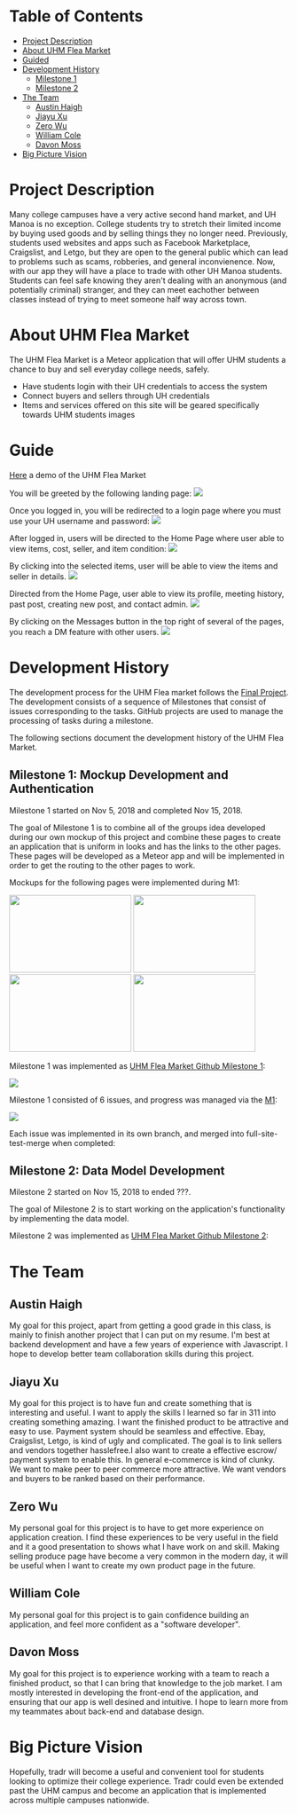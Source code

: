 # Table of Contents
* [Project Description](#project-description)
* [About UHM Flea Market](#about-uhm-flea-market) 
* [Guided](#guided) 
* [Development History](#development-history) 
  * [Milestone 1](#milestone-1)
  * [Milestone 2](#milestone-2)
* [The Team](#the-team)
  * [Austin Haigh](#austin-haigh)
  * [Jiayu Xu](#jiayu-xu)
  * [Zero Wu](#zero-wu)
  * [William Cole](#william-cole)
  * [Davon Moss](#davon-moss)
* [Big Picture Vision](#big-picture-vision)

# Project Description

Many college campuses have a very active second hand market, and UH Manoa is no exception. College students try to stretch their limited income by buying used goods and by selling things they no longer need. Previously, students used websites and apps such as Facebook Marketplace, Craigslist, and Letgo, but they are open to the general public which can lead to problems such as scams, robberies, and general inconvienence. Now, with our app they will have a place to trade with other UH Manoa students. Students can feel safe knowing they aren't dealing with an anonymous (and potentially criminal) stranger, and they can meet eachother between classes instead of trying to meet someone half way across town.

# About UHM Flea Market

The UHM Flea Market is a Meteor application that will offer UHM students a chance to buy and sell everyday college needs, safely.

- Have students login with their UH credentials to access the system
- Connect buyers and sellers through UH credentials
- Items and services offered on this site will be geared specifically towards UHM students
images

# Guide
[Here](https://uhm-flea-market.meteorapp.com/) a demo of the UHM Flea Market

You will be greeted by the following landing page: 
![](images/landing-page.png)

Once you logged in, you will be redirected to a login page where you must use your UH username and password:
![](images/login-page.png)

After logged in, users will be directed to the Home Page where user able to view items, cost, seller, and item condition:
![](images/userhome.png)

By clicking into the selected items, user will be able to view the items and seller in details. 
![](images/itemview.png)

Directed from the Home Page, user able to view its profile, meeting history, past post, creating new post, and contact admin. 
![](images/userprofilepage.png)

By clicking on the Messages button in the top right of several of the pages, you reach a DM feature with other users.
![](images/messages.png)

# Development History

The development process for the UHM Flea market follows the [Final Project](http://courses.ics.hawaii.edu/ics314s17/morea/project-management/reading-screencast-idpm.html). The development consists of a sequence of Milestones that consist of issues corresponding to the tasks. GitHub projects are used to manage the processing of tasks during a milestone.  

The following sections document the development history of the UHM Flea Market.

## Milestone 1: Mockup Development and Authentication

Milestone 1 started on Nov 5, 2018 and completed Nov 15, 2018. 

The goal of Milestone 1 is to combine all of the groups idea developed during our own mockup of this project and combine these pages to create an application that is uniform in looks and has the links to the other pages. These pages will be developed as a Meteor app and will be implemented in order to get the routing to the other pages to work.

Mockups for the following pages were implemented during M1:

<img width="220px" height="140px" src="images/landing-page.png"/>
<img width="220px" height="140px" src="images/userhome.png"/>
<img width="220px" height="140px" src="images/itemview.png"/>
<img width="220px" height="140px" src="images/userprofilepage.png"/>

Milestone 1 was implemented as [UHM Flea Market Github Milestone 1](https://github.com/uhmfleamarket/postr/projects/1):

![](images/M1.png)

Milestone 1 consisted of 6 issues, and progress was managed via the [M1](https://github.com/uhmfleamarket/postr/issues):

![](images/M1-issues.png)

Each issue was implemented in its own branch, and merged into full-site-test-merge when completed:


## Milestone 2: Data Model Development

Milestone 2 started on Nov 15, 2018 to ended ???.

The goal of Milestone 2 is to start working on the application's functionality by implementing the data model. 

Milestone 2 was implemented as [UHM Flea Market Github Milestone 2](https://github.com/uhmfleamarket/postr/projects/2):

# The Team

## Austin Haigh
My goal for this project, apart from getting a good grade in this class, is mainly to finish another project that I can put on my resume. I'm best at backend development and have a few years of experience with Javascript. I hope to develop better team collaboration skills during this project.

## Jiayu Xu
My goal for this project is to have fun and create something that is interesting and useful. I want to apply the skills I learned so far in 311 into creating something amazing. I want the finished product to be attractive and easy to use. Payment system should be seamless and effective. Ebay, Craigslist, Letgo, is kind of ugly and complicated. The goal is to link sellers and vendors together hasslefree.I also want to create a effective escrow/ payment system to enable this. In general e-commerce is kind of clunky. We want to make peer to peer commerce more attractive. We want vendors and buyers to be ranked based on their performance.

## Zero Wu
My personal goal for this project is to have to get more experience on application creation. I find these experiences to be very useful in the field and it a good presentation to shows what I have work on and skill. Making selling produce page have become a very common in the modern day, it will be useful when I want to create my own product page in the future.

## William Cole
My personal goal for this project is to gain confidence building an application, and feel more confident as a "software developer".

## Davon Moss
My goal for this project is to experience working with a team to reach a finished product, so that I can bring that knowledge to the job market. I am mostly interested in developing the front-end of the application, and ensuring that our app is well desined and intuitive. I hope to learn more from my teammates about back-end and database design. 

# Big Picture Vision
Hopefully, tradr will become a useful and convenient tool for students looking to optimize their college experience. Tradr could even be extended past the UHM campus and become an application that is implemented across multiple campuses nationwide.

